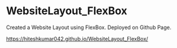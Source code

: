 # WebsiteLayout_FlexBox

Created a Website Layout using FlexBox.
Deployed on Github Page.

https://hiteshkumar042.github.io/WebsiteLayout_FlexBox/
